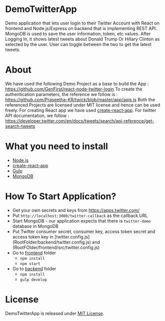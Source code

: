 # DemoTwitterApp

Demo application that lets user login to their Twitter Account with React on frontend and Node.js/Express on backend that is implementing REST API. MongoDB is used to save the user information, token, etc values. After Logging In, it shows latest tweets about Donald Trump Or Hillary Clinton as selected by the user. User can toggle between the two to get the latest tweets.

# About

We have used the following Demo Project as a base to build the App : https://github.com/GenFirst/react-node-twitter-login
To create the authentication parameters, the reference we follow is : https://github.com/Praseetha-KR/twick/blob/master/app/apis.js
Both the referenced Projects are licensed under MIT license and hence can be used freely.
For creating React app we have used [create-react-app](https://github.com/facebookincubator/create-react-app).
For twitter API documentation, we follow : https://developer.twitter.com/en/docs/tweets/search/api-reference/get-search-tweets

# What you need to install

* [Node.js](https://nodejs.org/en/)
* [create-react-app](https://github.com/facebookincubator/create-react-app)
* [Gulp](http://gulpjs.com/)
* [MongoDB](https://www.mongodb.com/)

# How To Start Application?

* Get your own secrets and keys from https://apps.twitter.com/
* Put `http://localhost:3000/twitter-callback` as the callback URL
* Start MongoDB - our application expects that there is `twitter-demo` database in MongoDB
* Put Twitter consumer secret, consumer key, access token secret and access token key in [twitter.config.js] (RootFolder/backend/twitter.config.js) and (RootFOlder/frontend/src/twitter.config.js)
* Go to [frontend](RootFolder/frontend) folder
    * `npm install`
    * `npm start`
* Go to [backend](RootFolder/backend) folder
    * `npm install`
    * `gulp develop`
    
# License

DemoTwitterApp is released under [MIT License](https://opensource.org/licenses/MIT).

